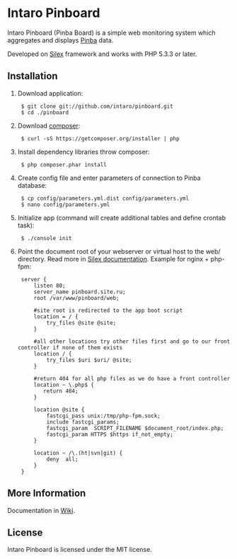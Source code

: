 Intaro Pinboard
=============================

Intaro Pinboard (Pinba Board) is a simple web monitoring system which aggregates and displays [Pinba][1] data. 

Developed on [Silex][2] framework and works with PHP 5.3.3 or later.

## Installation

1. Download application:

        $ git clone git://github.com/intaro/pinboard.git
        $ cd ./pinboard

2. Download [composer](http://getcomposer.org):

        $ curl -sS https://getcomposer.org/installer | php

3. Install dependency libraries throw composer:

        $ php composer.phar install

4. Create config file and enter parameters of connection to Pinba database:

        $ cp config/parameters.yml.dist config/parameters.yml
        $ nano config/parameters.yml

5. Initialize app (command will create additional tables and define crontab task):

        $ ./console init

6. Point the document root of your webserver or virtual host to the web/ directory. Read more in [Silex documentation][3]. Example for nginx + php-fpm:

        server {        
            listen 80;
            server_name pinboard.site.ru;
            root /var/www/pinboard/web;
    
            #site root is redirected to the app boot script
            location = / {
                try_files @site @site;
            }
    
            #all other locations try other files first and go to our front controller if none of them exists
            location / {
                try_files $uri $uri/ @site;
            }
    
            #return 404 for all php files as we do have a front controller
            location ~ \.php$ {
               return 404;
            }
    
            location @site {
                fastcgi_pass unix:/tmp/php-fpm.sock;
                include fastcgi_params;
                fastcgi_param  SCRIPT_FILENAME $document_root/index.php;
                fastcgi_param HTTPS $https if_not_empty;
            }
    
            location ~ /\.(ht|svn|git) {
                deny  all;
            }
        }

## More Information

Documentation in [Wiki][4].

## License

Intaro Pinboard is licensed under the MIT license.

[1]: http://pinba.org
[2]: http://silex.sensiolabs.org
[3]: http://silex.sensiolabs.org/doc/web_servers.html
[4]: https://github.com/intaro/pinboard/wiki
